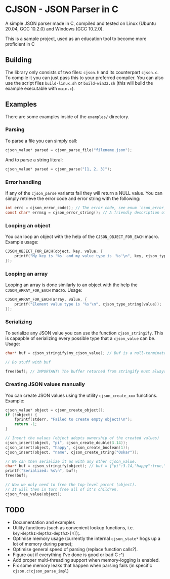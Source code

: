# CJSON - JSON Parser in C
A simple JSON parser made in C, compiled and tested on Linux (Ubuntu 20.04, GCC 10.2.0) and Windows (GCC 10.2.0).

This is a sample project, used as an education tool to become more proficient in C

## Building
The library only consists of two files: `cjson.h` and its counterpart `cjson.c`. To compile it you can just pass this to your preferred compiler. You can also use the script files `build-linux.sh` or `build-win32.sh` (this will build the example executable with `main.c`).

## Examples
There are some examples inside of the `examples/` directory.

### Parsing
To parse a file you can simply call:
```c
cjson_value* parsed = cjson_parse_file("filename.json");
```

And to parse a string literal:
```c
cjson_value* parsed = cjson_parse("[1, 2, 3]");
```

### Error handling
If any of the `cjson_parse` variants fail they will return a NULL value. 
You can simply retrieve the error code and error string with the following:
```c
int errc = cjson_error_code(); // The error code, see enum `cson_error_code_type` for possible values.
const char* errmsg = cjson_error_string(); // A friendly description of the error code.
```

### Looping an object
You can loop an object with the help of the `CJSON_OBJECT_FOR_EACH` macro. Example usage:
```c
CJSON_OBJECT_FOR_EACH(object, key, value, {
	printf("My key is '%s' and my value type is '%s'\n", key, cjson_type_string(value));
});
```

### Looping an array
Looping an array is done similarly to an object with the help the `CJSON_ARRAY_FOR_EACH` macro. Usage:
```c
CJSON_ARRAY_FOR_EACH(array, value, {
	printf("Element value type is '%s'\n", cjson_type_string(value));
});
```

### Serializing
To serialize any JSON value you can use the function `cjson_stringify`. This is capapble of serializing every possible type that a `cjson_value` can be. Usage:
```c
char* buf = cjson_stringify(my_cjson_value); // Buf is a null-terminated string containing the JSON value in its written form.

// Do stuff with buf

free(buf); // IMPORTANT! The buffer returned from stringify must always be manually freed with free().
```

### Creating JSON values manually
You can create JSON values using the utility `cjson_create_xxx` functions. Example:
```c
cjson_value* object = cjson_create_object();
if (!object) {
	fprintf(stderr, "Failed to create empty object!\n");
	return -1;
}

// Insert the values (object adopts ownership of the created values)
cjson_insert(object, "pi", cjson_create_double(3.14));
cjson_insert(object, "happy", cjson_create_boolean(1));
cjson_insert(object, "name", cjson_create_string("Oskar"));

// We can then serialize it as with any other cjson_value.
char* buf = cjson_stringify(object); // buf = {"pi":3.14,"happy":true,"name":"Oskar"}
printf("Serialized: %s\n", buf);
free(buf);

// Now we only need to free the top-level parent (object).
// It will then in turn free all of it's children.
cjson_free_value(object);
```

## TODO
* Documentation and examples
* Utility functions (such as convenient lookup functions, i.e. `key>depth1>depth2>depth3>[4]`);.
* Optimise memory usage (currently the internal `cjson_state*` hogs up a lot of memory during parse);
* Optimise general speed of parsing (replace function calls?).
* Figure out if everything I've done is good or bad C :^)
* Add proper multi-threading support when memory-logging is enabled.
* Fix some memory leaks that happen when parsing fails (in specific `cjson.c!cjson_parse_impl`)

